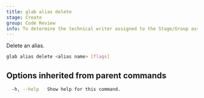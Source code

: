 ```yaml
---
title: glab alias delete
stage: Create
group: Code Review
info: To determine the technical writer assigned to the Stage/Group associated with this page, see https://about.gitlab.com/handbook/product/ux/technical-writing/#assignments
---
```


<!--
This documentation is auto generated by a script.
Please do not edit this file directly. Run `make gen-docs` instead.
-->

Delete an alias.

```bash twoslash title="Terminal"
glab alias delete <alias name> [flags]
```

## Options inherited from parent commands

```bash twoslash title="Terminal"
  -h, --help   Show help for this command.
```
